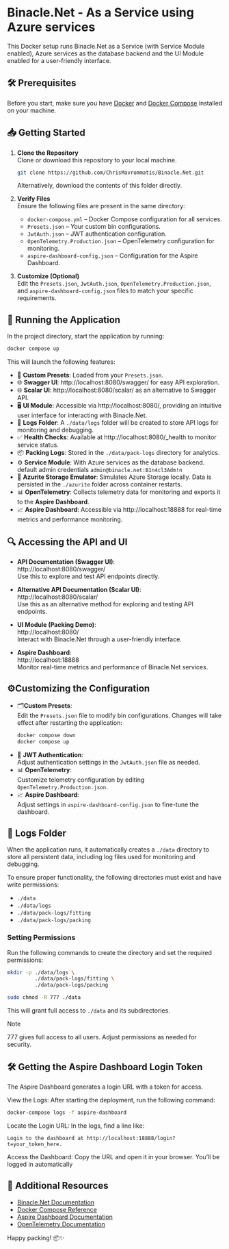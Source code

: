 # Binacle.Net - As a Service using Azure services

This Docker setup runs Binacle.Net as a Service (with Service Module enabled),
Azure services as the database backend and the UI Module enabled for a user-friendly interface.

## 🛠️ Prerequisites
Before you start, make sure you have [Docker](https://www.docker.com) and [Docker Compose](https://docs.docker.com/compose/) installed on your machine.


## 📥 Getting Started

1. **Clone the Repository**<br>
   Clone or download this repository to your local machine.
   ```bash
   git clone https://github.com/ChrisMavrommatis/Binacle.Net.git
   ```
   Alternatively, download the contents of this folder directly.

2. **Verify Files**<br>
   Ensure the following files are present in the same directory:
    - `docker-compose.yml` – Docker Compose configuration for all services.
    - `Presets.json` – Your custom bin configurations.
    - `JwtAuth.json` – JWT authentication configuration.
    - `OpenTelemetry.Production.json` – OpenTelemetry configuration for monitoring.
    - `aspire-dashboard-config.json` – Configuration for the Aspire Dashboard.

3. **Customize (Optional)**<br>
   Edit the `Presets.json`, `JwtAuth.json`, 
   `OpenTelemetry.Production.json`, and `aspire-dashboard-config.json` files to match your specific requirements.

## 🚀 Running the Application
In the project directory, start the application by running:
```bash
docker compose up
```

This will launch the following features:
- 📖 **Custom Presets**: Loaded from your `Presets.json`.
- 🌐 **Swagger UI**: http://localhost:8080/swagger/ for easy API exploration.
- 🌐 **Scalar UI**: http://localhost:8080/scalar/ as an alternative to Swagger API.
- 🖥️ **UI Module**: Accessible via http://localhost:8080/, providing an intuitive user interface for interacting with Binacle.Net.
- 📂 **Logs Folder**: A `./data/logs` folder will be created to store API logs for monitoring and debugging.
- ✅ **Health Checks**: Available at http://localhost:8080/_health to monitor service status.
- 📦 **Packing Logs**: Stored in the `./data/pack-logs` directory for analytics.
- ⚙️ **Service Module**: With Azure services as the database backend. </br>
  default admin credentials `admin@binacle.net:B1n4cl3Adm!n` 
- 🐘 **Azurite Storage Emulator**: Simulates Azure Storage locally. Data is persisted in the `./azurite` folder across container restarts.
- 📊 **OpenTelemetry**: Collects telemetry data for monitoring and exports it to the **Aspire Dashboard**.
- 📈 **Aspire Dashboard**: Accessible via http://localhost:18888 for real-time metrics and performance monitoring.


## 🔍 Accessing the API and UI
- **API Documentation (Swagger UI)**:<br>
  http://localhost:8080/swagger/ <br>
  Use this to explore and test API endpoints directly.

- **Alternative API Documentation (Scalar UI)**:<br>
  http://localhost:8080/scalar/ <br>
  Use this as an alternative method for exploring and testing API endpoints.

- **UI Module (Packing Demo)**:<br>
  http://localhost:8080/<br>
  Interact with Binacle.Net through a user-friendly interface.

- **Aspire Dashboard**:<br>
  http://localhost:18888<br>
  Monitor real-time metrics and performance of Binacle.Net services.


## ⚙️Customizing the Configuration
- 🗂️**Custom Presets**:<br>
  Edit the `Presets.json` file to modify bin configurations. Changes will take effect after restarting the application:
  ```bash
  docker compose down
  docker compose up
  ```
- 🔐 **JWT Authentication**:<br>
  Adjust authentication settings in the `JwtAuth.json` file as needed.
- 📊 **OpenTelemetry**:<br>
  Customize telemetry configuration by editing `OpenTelemetry.Production.json`.
- 📈 **Aspire Dashboard**:<br>
  Adjust settings in `aspire-dashboard-config.json` to fine-tune the dashboard.


## 📂 Logs Folder
When the application runs, it automatically creates a `./data` directory to store all persistent data, 
including log files used for monitoring and debugging.

To ensure proper functionality, the following directories must exist and have write permissions:
- `./data`
- `./data/logs`
- `./data/pack-logs/fitting`
- `./data/pack-logs/packing`

### Setting Permissions
Run the following commands to create the directory and set the required permissions:

```bash
mkdir -p ./data/logs \
         ./data/pack-logs/fitting \
         ./data/pack-logs/packing

sudo chmod -R 777 ./data
```
This will grant full access to `./data` and its subdirectories.

> [!Note]
> 777 gives full access to all users. Adjust permissions as needed for security.

## 🛠️ Getting the Aspire Dashboard Login Token
The Aspire Dashboard generates a login URL with a token for access.

View the Logs: After starting the deployment, run the following command:
```bash
docker-compose logs -f aspire-dashboard
```
Locate the Login URL: In the logs, find a line like:
```pgsql
Login to the dashboard at http://localhost:18888/login?t=your_token_here.
```
Access the Dashboard: Copy the URL and open it in your browser. You’ll be logged in automatically

## 📄 Additional Resources
- [Binacle.Net Documentation](https://docs.binacle.net/)
- [Docker Compose Reference](https://docs.docker.com/compose/)
- [Aspire Dashboard Documentation](https://learn.microsoft.com/en-us/dotnet/aspire/fundamentals/dashboard/overview?tabs=bash)
- [OpenTelemetry Documentation](https://opentelemetry.io/docs/)

Happy packing! 📦✨